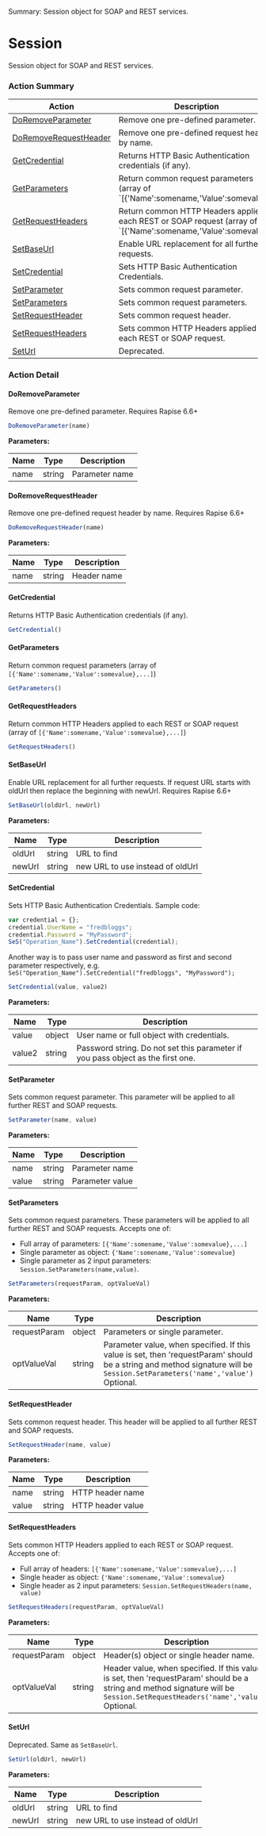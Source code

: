 Summary: Session object for SOAP and REST services.

# Session

Session object for SOAP and REST services.






<!-- ============================== property summary ========================== -->

	
<!-- ============================== action summary ========================== -->



### Action Summary

|  **Action** | **Description** | 
| ----------- | --------------- |
|	[DoRemoveParameter](#doremoveparameter) | Remove one pre-defined parameter. |
|	[DoRemoveRequestHeader](#doremoverequestheader) | Remove one pre-defined request header by name. |
|	[GetCredential](#getcredential) | Returns HTTP Basic Authentication credentials (if any). |
|	[GetParameters](#getparameters) | Return common request parameters (array of `[{'Name':somename,'Value':somevalue},. |
|	[GetRequestHeaders](#getrequestheaders) | Return common HTTP Headers applied to each REST or SOAP request (array of `[{'Name':somename,'Value':somevalue},. |
|	[SetBaseUrl](#setbaseurl) | Enable URL replacement for all further requests. |
|	[SetCredential](#setcredential) | Sets HTTP Basic Authentication Credentials. |
|	[SetParameter](#setparameter) | Sets common request parameter. |
|	[SetParameters](#setparameters) | Sets common request parameters. |
|	[SetRequestHeader](#setrequestheader) | Sets common request header. |
|	[SetRequestHeaders](#setrequestheaders) | Sets common HTTP Headers applied to each REST or SOAP request. |
|	[SetUrl](#seturl) | Deprecated. |




<!-- ============================== property detail ========================== -->
	
	
<!-- ============================== action detail ========================== -->
	
### Action Detail
		
<a name="DoRemoveParameter"></a>    
#### DoRemoveParameter

Remove one pre-defined parameter. Requires Rapise 6.6+

```javascript
DoRemoveParameter(name) 
```


**Parameters:**

|	**Name** | **Type** | **Description** |
| ---------- | -------- | --------------- |
| name | string |	Parameter name |





<a name="see.also.session.doremoveparameter"></a>

<a name="DoRemoveRequestHeader"></a>    
#### DoRemoveRequestHeader

Remove one pre-defined request header by name. Requires Rapise 6.6+

```javascript
DoRemoveRequestHeader(name) 
```


**Parameters:**

|	**Name** | **Type** | **Description** |
| ---------- | -------- | --------------- |
| name | string |	Header name |





<a name="see.also.session.doremoverequestheader"></a>

<a name="GetCredential"></a>    
#### GetCredential

Returns HTTP Basic Authentication credentials (if any).

```javascript
GetCredential() 
```





<a name="see.also.session.getcredential"></a>

<a name="GetParameters"></a>    
#### GetParameters

Return common request parameters (array of `[{'Name':somename,'Value':somevalue},...]`)

```javascript
GetParameters() 
```





<a name="see.also.session.getparameters"></a>

<a name="GetRequestHeaders"></a>    
#### GetRequestHeaders

Return common HTTP Headers applied to each REST or SOAP request (array of `[{'Name':somename,'Value':somevalue},...]`)

```javascript
GetRequestHeaders() 
```





<a name="see.also.session.getrequestheaders"></a>

<a name="SetBaseUrl"></a>    
#### SetBaseUrl

Enable URL replacement for all further requests. If request URL starts with oldUrl then replace the beginning with newUrl. Requires Rapise 6.6+

```javascript
SetBaseUrl(oldUrl, newUrl) 
```


**Parameters:**

|	**Name** | **Type** | **Description** |
| ---------- | -------- | --------------- |
| oldUrl | string |	URL to find |
| newUrl | string |	new URL to use instead of oldUrl |





<a name="see.also.session.setbaseurl"></a>

<a name="SetCredential"></a>    
#### SetCredential

Sets HTTP Basic Authentication Credentials. Sample code:

```javascript
var credential = {};
credential.UserName = "fredbloggs";
credential.Password = "MyPassword";
SeS("Operation_Name").SetCredential(credential);
``` 

Another way is to pass user name and password as first and second parameter respectively, e.g. `SeS("Operation_Name").SetCredential("fredbloggs", "MyPassword");`

```javascript
SetCredential(value, value2) 
```


**Parameters:**

|	**Name** | **Type** | **Description** |
| ---------- | -------- | --------------- |
| value | object |	User name or full object with credentials. |
| value2 | string |	Password string. Do not set this parameter if you pass object as the first one. |





<a name="see.also.session.setcredential"></a>

<a name="SetParameter"></a>    
#### SetParameter

Sets common request parameter. This parameter will be applied to all further REST and SOAP requests.

```javascript
SetParameter(name, value) 
```


**Parameters:**

|	**Name** | **Type** | **Description** |
| ---------- | -------- | --------------- |
| name | string |	Parameter name |
| value | string |	Parameter value |





<a name="see.also.session.setparameter"></a>

<a name="SetParameters"></a>    
#### SetParameters

Sets common request parameters. These parameters will be applied to all further REST and SOAP requests. Accepts one of:

- Full array of parameters: `[{'Name':somename,'Value':somevalue},...]`
- Single parameter as object: `{'Name':somename,'Value':somevalue}`
- Single parameter as 2 input parameters: `Session.SetParameters(name,value)`.

```javascript
SetParameters(requestParam, optValueVal) 
```


**Parameters:**

|	**Name** | **Type** | **Description** |
| ---------- | -------- | --------------- |
| requestParam | object |	Parameters or single parameter. |
| optValueVal | string |	Parameter value, when specified. If this value is set, then 'requestParam' should be a string and method signature will be `Session.SetParameters('name','value')`<br>Optional. |





<a name="see.also.session.setparameters"></a>

<a name="SetRequestHeader"></a>    
#### SetRequestHeader

Sets common request header. This header will be applied to all further REST and SOAP requests.

```javascript
SetRequestHeader(name, value) 
```


**Parameters:**

|	**Name** | **Type** | **Description** |
| ---------- | -------- | --------------- |
| name | string |	HTTP header name |
| value | string |	HTTP header value |





<a name="see.also.session.setrequestheader"></a>

<a name="SetRequestHeaders"></a>    
#### SetRequestHeaders

Sets common HTTP Headers applied to each REST or SOAP request. Accepts one of:

- Full array of headers: `[{'Name':somename,'Value':somevalue},...]`
- Single header as object: `{'Name':somename,'Value':somevalue}`
- Single header as 2 input parameters: `Session.SetRequestHeaders(name, value)`

```javascript
SetRequestHeaders(requestParam, optValueVal) 
```


**Parameters:**

|	**Name** | **Type** | **Description** |
| ---------- | -------- | --------------- |
| requestParam | object |	Header(s) object or single header name. |
| optValueVal | string |	Header value, when specified. If this value is set, then 'requestParam' should be a string and method signature will be `Session.SetRequestHeaders('name','value')`<br>Optional. |





<a name="see.also.session.setrequestheaders"></a>

<a name="SetUrl"></a>    
#### SetUrl

Deprecated. Same as `SetBaseUrl`.

```javascript
SetUrl(oldUrl, newUrl) 
```


**Parameters:**

|	**Name** | **Type** | **Description** |
| ---------- | -------- | --------------- |
| oldUrl | string |	URL to find |
| newUrl | string |	new URL to use instead of oldUrl |





<a name="see.also.session.seturl"></a>

	


